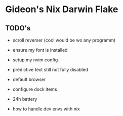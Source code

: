 # Gideon's Nix Darwin Flake

## TODO's

- scroll reverser (cool would be wo any programm)
- ensure my font is installed
- setup my nvim config
- predictive text still not fully disabled
- default browser
- configure dock items
- 24h battery

- how to handle dev envs with nix
